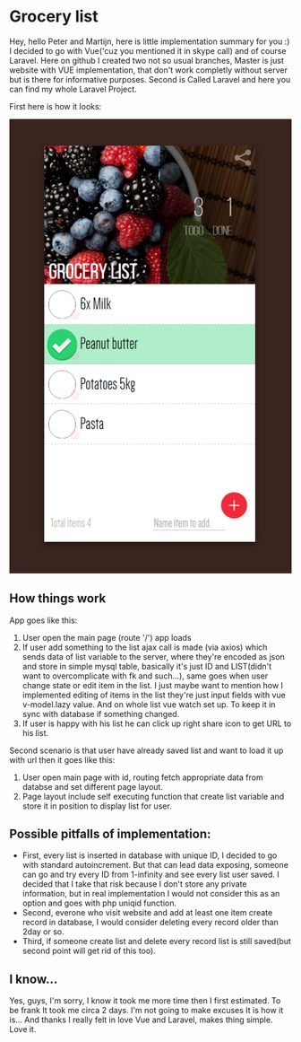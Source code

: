 # Grocery list

Hey, hello Peter and Martijn, here is little implementation summary for you :)
I decided to go with Vue('cuz you mentioned it in skype call) and of course Laravel.
Here on github I created two not so usual branches, Master is just website with VUE implementation, that don't work completly without server but is there for informative purposes. Second is Called Laravel and here you can find my whole Laravel Project.

First here is how it looks:

![Grocery App](/graphics/final.png)

## How things work

App goes like this:
1. User open the main page (route '/') app loads
1. If user add something to the list ajax call is made (via axios) which sends data of list variable to the server, where they're encoded as json and store in simple mysql table, basically it's just ID and LIST(didn't want to overcomplicate with fk and such...), same goes when user change state or edit item in the list. I just maybe want to mention how I implemented editing of items in the list they're just input fields with vue v-model.lazy value. And on whole list vue watch set up. To keep it in sync with database if something changed.
1. If user is happy with his list he can click up right share icon to get URL to his list.

Second scenario is that user have already saved list and want to load it up with url then it goes like this:
1. User open main page with id, routing fetch appropriate data from databse and set different page layout.
1. Page layout include self executing function that create list variable and store it in position to display list for user.

## Possible pitfalls of implementation:

* First, every list is inserted in database with unique ID, I decided to go with standard autoincrement. But that can lead data exposing, someone can go and try every ID from 1-infinity and see every list user saved. I decided that I take that risk because I don't store any private information, but in real implementation I would not consider this as an option and goes with php uniqid function.
* Second, everone who visit website and add at least one item create record in database, I would consider deleting every record older than 2day or so.
* Third, if someone create list and delete every record list is still saved(but second point will get rid of this too).

## I know...
Yes, guys, I'm sorry, I know it took me more time then I first estimated. To be frank It took me circa 2 days. I'm not going to make excuses It is how it is... And thanks I really felt in love Vue and Laravel, makes thing simple. Love it.
